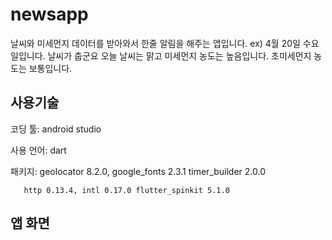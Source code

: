 # newsapp

날씨와 미세먼지 데이터를 받아와서 한줄 알림을 해주는 앱입니다.
ex) 4월 20일 수요일입니다. 날씨가 춥군요 오늘 날씨는 
    맑고 미세먼지 농도는 높음입니다. 초미세먼지 농도는 보통입니다.

##  사용기술
코딩 툴: android studio


사용 언어: dart


패키지: geolocator 8.2.0, google_fonts 2.3.1 timer_builder 2.0.0

       http 0.13.4, intl 0.17.0 flutter_spinkit 5.1.0
       
## 앱 화면 
